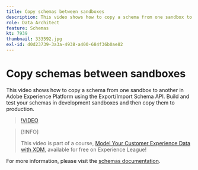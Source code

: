 ```yaml
---
title: Copy schemas between sandboxes
description: This video shows how to copy a schema from one sandbox to another in Adobe Experience Platform using the Export/Import Schema API.
role: Data Architect
feature: Schemas
kt: 7939
thumbnail: 333592.jpg
exl-id: d0d23739-3a3a-4938-a400-684f36b0ae82
---
```

# Copy schemas between sandboxes

This video shows how to copy a schema from one sandbox to another in Adobe Experience Platform using the Export/Import Schema API. Build and test your schemas in development sandboxes and then copy them to production.

>[!VIDEO](https://video.tv.adobe.com/v/333592?quality=12&learn=on)

>[!INFO]
>
> This video is part of a course, [Model Your Customer Experience Data with XDM](https://experienceleague.adobe.com/?recommended=ExperiencePlatform-D-1-2021.1.xdm), available for free on Experience League!

For  more information, please visit the [schemas documentation](https://experienceleague.adobe.com/docs/experience-platform/xdm/home.html).


